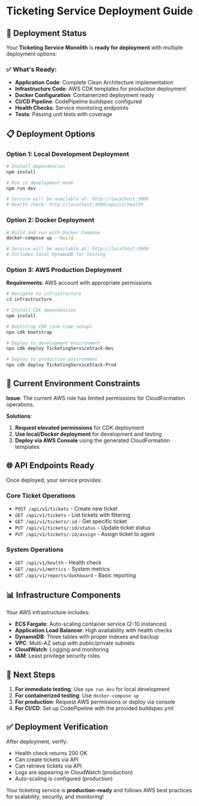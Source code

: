 # Ticketing Service Deployment Guide

## 🚀 Deployment Status

Your **Ticketing Service Monolith** is **ready for deployment** with multiple deployment options:

### ✅ **What's Ready:**
- **Application Code**: Complete Clean Architecture implementation
- **Infrastructure Code**: AWS CDK templates for production deployment
- **Docker Configuration**: Containerized deployment ready
- **CI/CD Pipeline**: CodePipeline buildspec configured
- **Health Checks**: Service monitoring endpoints
- **Tests**: Passing unit tests with coverage

## 📋 **Deployment Options**

### Option 1: Local Development Deployment
```bash
# Install dependencies
npm install

# Run in development mode
npm run dev

# Service will be available at: http://localhost:3000
# Health check: http://localhost:3000/api/v1/health
```

### Option 2: Docker Deployment
```bash
# Build and run with Docker Compose
docker-compose up --build

# Service will be available at: http://localhost:3000
# Includes local DynamoDB for testing
```

### Option 3: AWS Production Deployment
**Requirements**: AWS account with appropriate permissions

```bash
# Navigate to infrastructure
cd infrastructure

# Install CDK dependencies
npm install

# Bootstrap CDK (one-time setup)
npx cdk bootstrap

# Deploy to development environment
npx cdk deploy TicketingServiceStack-Dev

# Deploy to production environment
npx cdk deploy TicketingServiceStack-Prod
```

## 🔧 **Current Environment Constraints**

**Issue**: The current AWS role has limited permissions for CloudFormation operations.

**Solutions**:
1. **Request elevated permissions** for CDK deployment
2. **Use local/Docker deployment** for development and testing
3. **Deploy via AWS Console** using the generated CloudFormation templates

## 🌐 **API Endpoints Ready**

Once deployed, your service provides:

### Core Ticket Operations
- `POST /api/v1/tickets` - Create new ticket
- `GET /api/v1/tickets` - List tickets with filtering
- `GET /api/v1/tickets/:id` - Get specific ticket
- `PUT /api/v1/tickets/:id/status` - Update ticket status
- `PUT /api/v1/tickets/:id/assign` - Assign ticket to agent

### System Operations
- `GET /api/v1/health` - Health check
- `GET /api/v1/metrics` - System metrics
- `GET /api/v1/reports/dashboard` - Basic reporting

## 📊 **Infrastructure Components**

Your AWS infrastructure includes:
- **ECS Fargate**: Auto-scaling container service (2-10 instances)
- **Application Load Balancer**: High availability with health checks
- **DynamoDB**: Three tables with proper indexes and backup
- **VPC**: Multi-AZ setup with public/private subnets
- **CloudWatch**: Logging and monitoring
- **IAM**: Least privilege security roles

## 🎯 **Next Steps**

1. **For immediate testing**: Use `npm run dev` for local development
2. **For containerized testing**: Use `docker-compose up`
3. **For production**: Request AWS permissions or deploy via console
4. **For CI/CD**: Set up CodePipeline with the provided buildspec.yml

## ✅ **Deployment Verification**

After deployment, verify:
- Health check returns 200 OK
- Can create tickets via API
- Can retrieve tickets via API
- Logs are appearing in CloudWatch (production)
- Auto-scaling is configured (production)

Your ticketing service is **production-ready** and follows AWS best practices for scalability, security, and monitoring!
